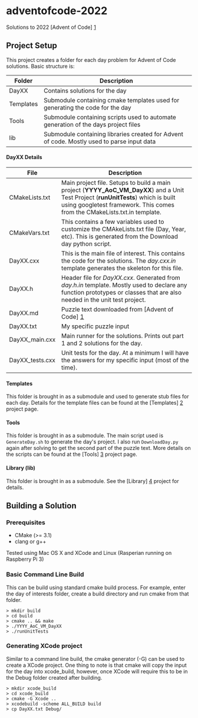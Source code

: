 # adventofcode-2022
Solutions to 2022 [Advent of Code] [1]

## Project Setup
This project creates a folder for each day problem for Advent of Code solutions.  Basic structure is:

Folder  	| Description
-------		| ------------- 
DayXX    	| Contains solutions for the day    
Templates	| Submodule containing cmake templates used for generating the code for the day
Tools		| Submodule containing scripts used to automate generation of the days project files
lib			| Submodule containing libraries created for Advent of code.  Mostly used to parse input data

#### DayXX Details
File			| Description
----------------|------------------
CMakeLists.txt	| Main project file.  Setups to build a main project (**YYYY_AoC_VM_DayXX**) and a Unit Test Project (**runUnitTests**) which is built using googletest framework.  This comes from the CMakeLists.txt.in template.
CMakeVars.txt	| This contains a few variables used to customize the CMAkeLists.txt file (Day, Year, etc).  This is generated from the Download day python script.
DayXX.cxx		| This is the main file of interest.  This contains the code for the solutions.  The *day.cxx.in* template generates the skeleton for this file.
DayXX.h			| Header file for *DayXX.cxx*. Generated from *day.h.in* template. Mostly used to declare any function prototypes or classes that are also needed in the unit test project.
DayXX.md		| Puzzle text downloaded from [Advent of Code] [1]
DayXX.txt		| My specific puzzle input
DayXX_main.cxx	| Main runner for the solutions.  Prints out part 1 and 2 solutions for the day.
DayXX_tests.cxx	| Unit tests for the day. At a minimum I will have the answers for my specific input (most of the time).

#### Templates
This folder is brought in as a submodule and used to generate stub files for each day.  Details for the template files can be found at the [Templates] [2] project page.

#### Tools
This folder is brought in as a submodule.  The main script used is ```GenerateDay.sh``` to generate the day's project.  I also run ```DownloadDay.py``` again after solving to get the second part of the puzzle text.  More details on the scripts can be found at the [Tools] [3] project page.

#### Library (lib)
This folder is brought in as a submodule. See the [Library] [4] project for details.

## Building a Solution
### Prerequisites
* CMake (>= 3.1)
* clang or g++

Tested using Mac OS X and XCode and Linux (Rasperian running on Raspberry Pi 3)

### Basic Command Line Build
This can be build using standard cmake build process.  For example, enter the day of interests folder, create a build directory and run cmake from that folder.

    > mkdir build
    > cd build
    > cmake .. && make
    > ./YYYY_AoC_VM_DayXX
    > ./runUnitTests
    
### Generating XCode project
Similar to a command line build, the cmake generator (-G) can be used to create a XCode project. One thing to note is that cmake will copy the input for the day into xcode_build, however, once XCode will require this to be in the Debug folder created after building.

    > mkdir xcode_build
    > cd xcode_build
    > cmake -G Xcode ..
    > xcodebuild -scheme ALL_BUILD build
    > cp DayXX.txt Debug/

 [1]: https://adventofcode.com/        "Advent of Code"
 [2]: https://github.com/vipermuffin/adventofcode-cmake-templates        "Templates"
 [3]: https://github.com/vipermuffin/adventofcode-tools        "Tools"
 [4]: https://github.com/vipermuffin/adventofcode-lib        "Library"